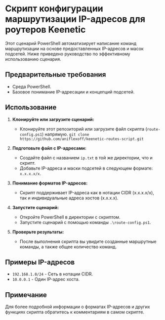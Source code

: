 # Скрипт конфигурации маршрутизации IP-адресов для роутеров Keenetic

Этот сценарий PowerShell автоматизирует написание команд маршрутизации на основе предоставленных IP-адресов и масок подсетей. Ниже приведено руководство по эффективному использованию сценария.

## Предварительные требования
- Среда PowerShell.
- Базовое понимание IP-адресации и концепций подсетей.

## Использование

1. **Клонируйте или загрузите сценарий:**
   - Клонируйте этот репозиторий или загрузите файл скрипта (`route-config.ps1`) напрямую.
     `git clone https://github.com/aniflexoff/keenetic-routes-script.git`
   

3. **Подготовьте файл с IP-адресами:**
   - Создайте файл с названием `ip.txt` в той же директории, что и скрипт.
   - Добавьте IP-адреса и маски подсетей в следующем формате: `x.x.x.x/x`.

4. **Понимание форматов IP-адресов:**
   - Скрипт поддерживает IP-адреса как в нотации CIDR (x.x.x.x/x), так и индивидуальные адреса хостов (x.x.x.x).

5. **Запустите сценарий:**
   - Откройте PowerShell в директории с скриптом.
   - Запустите сценарий с помощью команды `.\route-config.ps1`.

6. **Проверьте результаты:**
   - После выполнения скрипта вы увидите созданные маршрутные команды, а также общее количество команд.

## Примеры IP-адресов

- `192.168.1.0/24` - Сеть в нотации CIDR.
- `10.0.0.1` - Один IP-адрес хоста.

## Примечание
Для более подробной информации о форматах IP-адресов и других функциях скрипта обратитесь к комментариям в самом скрипте.
